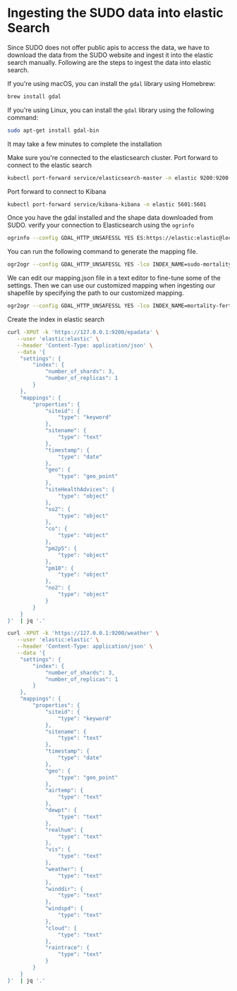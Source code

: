 # Ingesting the SUDO data into elastic Search

Since SUDO does not offer public apis to access the data, we have to download the data from the SUDO website and ingest it into the elastic search manually. Following are the steps to ingest the data into elastic search.

If you're using macOS, you can install the `gdal` library using Homebrew:
```bash
brew install gdal
```
If you're using Linux, you can install the `gdal` library using the following command:
```bash
sudo apt-get install gdal-bin
```
It may take a few minutes to complete the installation

Make sure you're connected to the elasticsearch cluster. Port forward to connect to the elastic search
```bash
kubectl port-forward service/elasticsearch-master -n elastic 9200:9200
```

Port forward to connect to Kibana
```bash
kubectl port-forward service/kibana-kibana -n elastic 5601:5601
```
Once you have the gdal installed and the shape data downloaded from SUDO. verify your connection to Elasticsearch using the `ogrinfo`

```bash
ogrinfo --config GDAL_HTTP_UNSAFESSL YES ES:https://elastic:elastic@localhost:9200
```


You can run the following command to generate the mapping file.

```bash
ogr2ogr --config GDAL_HTTP_UNSAFESSL YES -lco INDEX_NAME=sudo-mortality-fertility-data -lco NOT_ANALYZED_FIELDS={ALL} -lco WRITE_MAPPING=./sudo/mortality_fertility_mapping.json ES:https://elastic:elastic@localhost:9200 ./sudo/sla11_prematuremortality__sla11_fertility-.shp
```

We can edit our mapping.json file in a text editor to fine-tune some of the settings. Then we can use our customized mapping when ingesting our shapefile by specifying the path to our customized mapping.

```bash
ogr2ogr --config GDAL_HTTP_UNSAFESSL YES -lco INDEX_NAME=mortality-fertility-data -lco OVERWRITE_INDEX=YES -lco MAPPING=./sudo/mortality_fertility_mapping.json ES:https://elastic:elastic@localhost:9200 ./sudo/sla11_prematuremortality__sla11_fertility-.shp
```

Create the index in elastic search

```bash
curl -XPUT -k 'https://127.0.0.1:9200/epadata' \
   --user 'elastic:elastic' \
   --header 'Content-Type: application/json' \
   --data '{
    "settings": {
        "index": {
            "number_of_shards": 3,
            "number_of_replicas": 1
        }
    },
    "mappings": {
        "properties": {
            "siteid": {
                "type": "keyword"
            },
            "sitename": {
                "type": "text"
            },
            "timestamp": {
                "type": "date"
            },
            "geo": {
                "type": "geo_point"
            },
            "siteHealthAdvices": {
                "type": "object"
            },
            "so2": {
                "type": "object"
            },
            "co": {
                "type": "object"
            },
            "pm2p5": {
                "type": "object"
            },
            "pm10": {
                "type": "object"
            },
            "no2": {
                "type": "object"
            }
        }
    }
}'  | jq '.'

curl -XPUT -k 'https://127.0.0.1:9200/weather' \
   --user 'elastic:elastic' \
   --header 'Content-Type: application/json' \
   --data '{
    "settings": {
        "index": {
            "number_of_shards": 3,
            "number_of_replicas": 1
        }
    },
    "mappings": {
        "properties": {
            "siteid": {
                "type": "keyword"
            },
            "sitename": {
                "type": "text"
            },
            "timestamp": {
                "type": "date"
            },
            "geo": {
                "type": "geo_point"
            },
            "airtemp": {
                "type": "text"
            },
            "dewpt": {
                "type": "text"
            },
            "realhum": {
                "type": "text"
            },
            "vis": {
                "type": "text"
            },
            "weather": {
                "type": "text"
            },
            "winddir": {
                "type": "text"
            },
            "windspd": {
                "type": "text"
            },
            "cloud": {
                "type": "text"
            },
            "raintrace": {
                "type": "text"
            }
        }
    }
}'  | jq '.'
```



